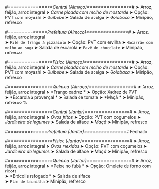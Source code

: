 
*#================Central (Almoço)================#*
➤ Arroz, feijão, arroz integral
➤ *Carne picada com molho de mostarda*
➤ Opção: PVT com moyashi
➤ *Quibebe*
➤ Salada de acelga
➤ *Goiabada*
➤ Minipão, refresco

*#==============Prefeitura (Almoço)===============#*
➤ Arroz, feijão, arroz integral  
➤ `Filé de frango à pizzaiolo`
➤ Opção: PVT com ervilha
➤ `Macarrão com molho ao sugo`
➤ Salada de escarola
➤ `Pavê de chocolate`
➤ Minipão, refresco 

*#================Física (Almoço)=================#*
➤ Arroz, feijão, arroz integral
➤ *Carne picada com molho de mostarda*
➤ Opção: PVT com moyashi
➤ *Quibebe*
➤ Salada de acelga
➤ *Goiabada*
➤ Minipão, refresco

*#================Química (Almoço)================#*
➤ Arroz, feijão, arroz integral
➤ *Frango xadrez *
➤ Opção: Xadrez de PVT  
➤ *Escarola à provençal *
➤ Salada de tomate 
➤ *Maçã  *
➤ Minipão, refresco
%

*#================Central (Jantar)================#*
➤ Arroz, feijão, arroz integral
➤ *Ovos fritos*
➤ Opção: PVT com cogumelos
➤ *Jardineira de legumes*
➤ Salada de alface
➤ *Maçã*
➤ Minipão, refresco

*#==============Prefeitura (Jantar)===============#*
Fechado

*#================Física (Jantar)=================#*
➤ Arroz, feijão, arroz integral
➤ *Ovos mexidos*
➤ Opção: PVT com cogumelos
➤ *Jardineira de legumes*
➤ Salada de alface
➤ *Maçã*
➤ Minipão, refresco

*#================Química (Jantar)================#*
➤ Arroz, feijão, arroz integral
➤ *Peixe no fubá *
➤ Opção: Omelete de forno com ricota   
➤ *Brócolis refogado *
➤ Salada de alface     
➤ `Flan de baunilha`
➤ Minipão, refresco

